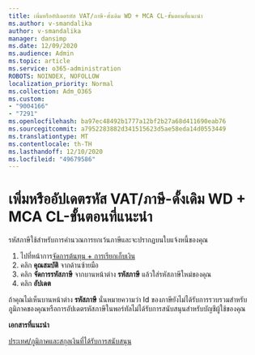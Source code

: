 ```yaml
---
title: เพิ่มหรืออัปเดตรหัส VAT/ภาษี-ดั้งเดิม WD + MCA CL-ขั้นตอนที่แนะนำ
ms.author: v-smandalika
author: v-smandalika
manager: dansimp
ms.date: 12/09/2020
ms.audience: Admin
ms.topic: article
ms.service: o365-administration
ROBOTS: NOINDEX, NOFOLLOW
localization_priority: Normal
ms.collection: Adm_O365
ms.custom:
- "9004166"
- "7291"
ms.openlocfilehash: ba97ec48492b1777a12bf2b27a68d411690eab76
ms.sourcegitcommit: a7952283882d341515623d5ae58eda14d0553449
ms.translationtype: MT
ms.contentlocale: th-TH
ms.lasthandoff: 12/10/2020
ms.locfileid: "49679586"
---
```

# <a name="add-or-update-vattax-id---legacy-wd--mca-cl---recommended-steps"></a>เพิ่มหรืออัปเดตรหัส VAT/ภาษี-ดั้งเดิม WD + MCA CL-ขั้นตอนที่แนะนำ

รหัสภาษีใช้สำหรับการคำนวณการยกเว้นภาษีและจะปรากฏบนใบแจ้งหนี้ของคุณ

1. ไปที่หน้าการ[จัดการต้นทุน + การเรียกเก็บเงิน](https://ms.portal.azure.com/#blade/Microsoft_Azure_GTM/ModernBillingMenuBlade/Overview) 
2. คลิก **คุณสมบัติ** จากด้านซ้ายมือ 
3. คลิก **จัดการรหัสภาษี** จากบานหน้าต่าง **รหัสภาษี** แล้วใส่รหัสภาษีใหม่ของคุณ
4. คลิก **อัปเดต** 

ถ้าคุณไม่เห็นบานหน้าต่าง **รหัสภาษี** นั่นหมายความว่า Id ของภาษียังไม่ได้รับการรวบรวมสำหรับภูมิภาคของคุณหรือการอัปเดตรหัสภาษีในพอร์ทัลไม่ได้รับการสนับสนุนสำหรับบัญชีผู้ใช้ของคุณ

**เอกสารที่แนะนำ**

[ประเทศ/ภูมิภาคและสกุลเงินที่ได้รับการสนับสนุน](https://azure.microsoft.com/pricing/faq/)

